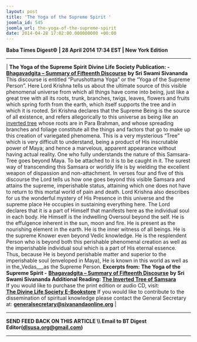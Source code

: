 ```yaml
---
layout: post
title: 'The Yoga of the Supreme Spirit '
joomla_id: 545
joomla_url: the-yoga-of-the-supreme-spirit
date: 2014-04-28 17:02:00.000000000 +00:00
---
```

**Baba Times Digest© | 28 April 2014 17:34 EST | New York Edition**
* * *
|
**The Yoga of the Supreme Spirit**
**Divine Life Society Publication: -** [**Bhagavadgita – Summary of Fifteenth Discourse**](http://www.dlshq.org/download/bgita.htm#_VPID_23) **by Sri Swami Sivananda**
This discourse is entitled “Purushottama Yoga” or the “Yoga of the Supreme Person”. Here Lord Krishna tells us about the ultimate source of this visible phenomenal universe from which all things have come into being, just like a great tree with all its roots, trunk, branches, twigs, leaves, flowers and fruits which spring forth from the earth, which itself supports the tree and in which it is rooted. Sri Krishna declares that the Supreme Being is the source of all existence, and refers allegorically to this universe as being like an [inverted tree](http://dlsusa.blogspot.com/2013/07/july-12013-spiritual-message-for-day.html) whose roots are in Para Brahman, and whose spreading branches and foliage constitute all the things and factors that go to make up this creation of variegated phenomena. This is a very mysterious “Tree” which is very difficult to understand, being a product of His inscrutable power of Maya; and hence a marvelous, apparent appearance without having actual reality. One who fully understands the nature of this Samsara-Tree goes beyond Maya. To be attached to it is to be caught in it. The surest way of transcending this Samsara or worldly life is by wielding the excellent weapon of dispassion and non-attachment.
In verses four and five of this discourse the Lord tells us how one goes beyond this visible Samsara and attains the supreme, imperishable status, attaining which one does not have to return to this mortal world of pain and death.
Lord Krishna also describes for us the wonderful mystery of His Presence in this universe and the supreme place He occupies in sustaining everything here. The Lord declares that it is a part of Himself that manifests here as the individual soul in each body. He Himself is the indwelling Oversoul beyond the self. He is the effulgence inherent in the sun, moon and fire. He is present as the nourishing element in the earth. He is the inner witness of all beings. He is the supreme Knower even beyond Vedic knowledge. He is the resplendent Person who is beyond both this perishable phenomenal creation as well as the imperishable individual soul which is a part of His eternal essence. Thus, because He is beyond perishable matter and superior to the imperishable soul (enveloped in Maya), He is known in this world as well as in the_Vedas___as the Supreme Person.
**Excerpts from:**
**The Yoga of the Supreme Spirit -** [**Bhagavadgita – Summary of Fifteenth Discourse**](http://www.dlshq.org/download/bgita.htm#_VPID_23) **by Sri Swami Sivananda**
**Additional Reading:** [**The Inverted Tree of Samsara**](http://dlsusa.blogspot.com/2013/07/july-12013-spiritual-message-for-day.html)  
If you would like to purchase the print edition or audio CD, visit:   
 [**The Divine Life Society E-Bookstore**](http://www.dlshq.org/cgi-bin/store/commerce.cgi?category=krishnananda&cart_id=1394930528.401)
If you would like to contribute to the dissemination of spiritual knowledge please contact the General Secretary at:
**[generalsecretary@sivanandaonline.org](mailto:generalsecretary@sivanandaonline.org)**
 |
* * *
**SEND FEED BACK ON THIS ARTICLE \\\ Email to BT Digest Editor[](mailto:dlsusa.org@gmail.com?subject=DLS%20Posts)(dlsusa.org@gmail.com)**
* * *
  
